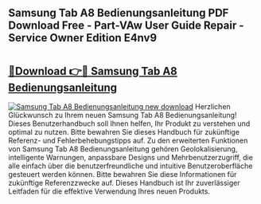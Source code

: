 ## Samsung Tab A8 Bedienungsanleitung PDF Download Free - Part-VAw User Guide Repair - Service Owner Edition E4nv9

# <h2><a href="http://df4p0kb.blite.top/?on=Samsung+Tab+A8+Bedienungsanleitung">🔗Download 👉🔴 Samsung Tab A8 Bedienungsanleitung</a></h2>

[![Samsung Tab A8 Bedienungsanleitung new download](https://i.imgur.com/lujVjoI.png)](http://df4p0kb.blite.top/?on=Samsung+Tab+A8+Bedienungsanleitung)
Herzlichen Glückwunsch zu Ihrem neuen Samsung Tab A8 Bedienungsanleitung! Dieses Benutzerhandbuch soll Ihnen helfen, Ihr Produkt zu verstehen und optimal zu nutzen. Bitte bewahren Sie dieses Handbuch für zukünftige Referenz- und Fehlerbehebungstipps auf. Zu den erweiterten Funktionen von Samsung Tab A8 Bedienungsanleitung gehören Geolokalisierung, intelligente Warnungen, anpassbare Designs und Mehrbenutzerzugriff, die alle einfach über die benutzerfreundliche und intuitive Benutzeroberfläche gesteuert werden können. Bitte bewahren Sie diese Informationen für zukünftige Referenzzwecke auf. Dieses Handbuch ist Ihr zuverlässiger Leitfaden für die effektive Verwendung Ihres neuen Produkts.
